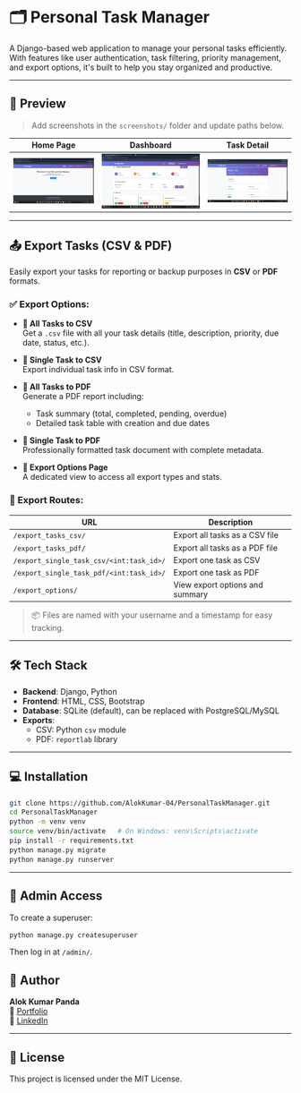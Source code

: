 # 🗂️ Personal Task Manager

A Django-based web application to manage your personal tasks efficiently. With features like user authentication, task filtering, priority management, and export options, it's built to help you stay organized and productive.

---

## 📸 Preview

> Add screenshots in the `screenshots/` folder and update paths below.

| Home Page | Dashboard | Task Detail |
|-----------|-----------|-------------|
| ![Home](screenshots/home.png) | ![Dashboard](screenshots/dashboard.png) | ![Task Detail](screenshots/task_details.png) |

---

## 📤 Export Tasks (CSV & PDF)

Easily export your tasks for reporting or backup purposes in **CSV** or **PDF** formats.

### ✅ Export Options:

- **📁 All Tasks to CSV**  
  Get a `.csv` file with all your task details (title, description, priority, due date, status, etc.).

- **📝 Single Task to CSV**  
  Export individual task info in CSV format.

- **📄 All Tasks to PDF**  
  Generate a PDF report including:
  - Task summary (total, completed, pending, overdue)
  - Detailed task table with creation and due dates

- **📌 Single Task to PDF**  
  Professionally formatted task document with complete metadata.

- **🧭 Export Options Page**  
  A dedicated view to access all export types and stats.

### 📍 Export Routes:

| URL | Description |
|-----|-------------|
| `/export_tasks_csv/` | Export all tasks as a CSV file |
| `/export_tasks_pdf/` | Export all tasks as a PDF file |
| `/export_single_task_csv/<int:task_id>/` | Export one task as CSV |
| `/export_single_task_pdf/<int:task_id>/` | Export one task as PDF |
| `/export_options/` | View export options and summary |

> 📦 Files are named with your username and a timestamp for easy tracking.

---

## 🛠️ Tech Stack

- **Backend**: Django, Python
- **Frontend**: HTML, CSS, Bootstrap
- **Database**: SQLite (default), can be replaced with PostgreSQL/MySQL
- **Exports**:  
  - CSV: Python `csv` module  
  - PDF: `reportlab` library

---

## 💻 Installation

```bash
git clone https://github.com/AlokKumar-04/PersonalTaskManager.git
cd PersonalTaskManager
python -m venv venv
source venv/bin/activate   # On Windows: venv\Scripts\activate
pip install -r requirements.txt
python manage.py migrate
python manage.py runserver
```

---

## 🔐 Admin Access

To create a superuser:
```bash
python manage.py createsuperuser
```

Then log in at `/admin/`.


## 👤 Author

**Alok Kumar Panda**  
🔗 [Portfolio](https://portfolio-one-mu-78.vercel.app/)  
🔗 [LinkedIn](https://www.linkedin.com/in/alok-kumar-panda-864b421a4)

---

## 📃 License

This project is licensed under the MIT License.

